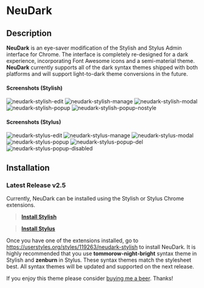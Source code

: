 # NeuDark
## Description
**NeuDark** is an eye-saver modification of the Stylish and Stylus Admin interface for Chrome. The interface is completely re-designed for a dark experience, incorporating Font Awesome icons and a semi-material theme. **NeuDark** currently supports all of the dark syntax themes shipped with both platforms and will support light-to-dark theme conversions in the future.

#### Screenshots (Stylish)
![neudark-stylish-edit](https://cloud.githubusercontent.com/assets/61343/24485760/b7c26cbc-14c3-11e7-87c9-dea5c29060c3.png)
![neudark-stylish-manage](https://cloud.githubusercontent.com/assets/61343/24485762/b7c87954-14c3-11e7-8bb0-04746adfbd13.png)
![neudark-stylish-modal](https://cloud.githubusercontent.com/assets/61343/24485761/b7c561d8-14c3-11e7-80b4-a3e045902602.png)
![neudark-stylish-popup](https://cloud.githubusercontent.com/assets/61343/24539968/4d865f0c-15ae-11e7-8ff3-c631abbbea21.png)
![neudark-stylish-popup-nostyle](https://cloud.githubusercontent.com/assets/61343/24539969/4d87f132-15ae-11e7-9ba4-b9cd4679002e.png)


#### Screenshots (Stylus)
![neudark-stylus-edit](https://cloud.githubusercontent.com/assets/61343/24485775/bf1c9622-14c3-11e7-81ef-4d59798653a6.png)
![neudark-stylus-manage](https://cloud.githubusercontent.com/assets/61343/24485777/bf3f9e60-14c3-11e7-9bfa-086a12048231.png)
![neudark-stylus-modal](https://cloud.githubusercontent.com/assets/61343/24485779/bf549234-14c3-11e7-8b05-f7236b2dc1e8.png)
![neudark-stylus-popup](https://cloud.githubusercontent.com/assets/61343/24485778/bf529aa6-14c3-11e7-99ac-3fbb04908e7e.png)
![neudark-stylus-popup-del](https://cloud.githubusercontent.com/assets/61343/24539967/4d82935e-15ae-11e7-844e-3279c6a30b88.png)
![neudark-stylus-popup-disabled](https://cloud.githubusercontent.com/assets/61343/24539970/4d8b3e1e-15ae-11e7-9608-d86ce29191eb.png)

## Installation
### Latest Release v2.5

Currently, NeuDark can be installed using the Stylish or Stylus Chrome extensions.  
>**[Install Stylish][2]**  

>**[Install Stylus][3]**  

Once you have one of the extensions installed, go to https://userstyles.org/styles/119263/neudark-stylish to install NeuDark. It is highly recommended that you use **tommorow-night-bright** syntax theme in Stylish and **zenburn** in Stylus. These syntax themes match the stylesheet best. All syntax themes will be updated and supported on the next release.  

If you enjoy this theme please consider [buying me a beer][1]. Thanks!

[1]: https://www.paypal.me/incace
[2]: https://chrome.google.com/webstore/detail/stylish-custom-themes-for/fjnbnpbmkenffdnngjfgmeleoegfcffe
[3]: https://chrome.google.com/webstore/detail/stylus/clngdbkpkpeebahjckkjfobafhncgmne
